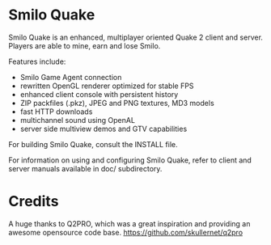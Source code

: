 Smilo Quake
=====

Smilo Quake is an enhanced, multiplayer oriented Quake 2 client and server.
Players are able to mine, earn and lose Smilo.

Features include:

* Smilo Game Agent connection
* rewritten OpenGL renderer optimized for stable FPS
* enhanced client console with persistent history
* ZIP packfiles (.pkz), JPEG and PNG textures, MD3 models
* fast HTTP downloads
* multichannel sound using OpenAL
* server side multiview demos and GTV capabilities

For building Smilo Quake, consult the INSTALL file.

For information on using and configuring Smilo Quake, refer to client and server
manuals available in doc/ subdirectory.

Credits
=====

A huge thanks to Q2PRO, which was a great inspiration and providing an awesome opensource code base.
https://github.com/skullernet/q2pro
